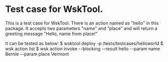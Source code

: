 # Test case for WskTool.

This is a test case for WskTool. There is an action named as "hello" in this package. It accepts two parameters "name" and "place" and will return a greeting message "Hello, name from place!"

It can be tested as below:
$ wsktool deploy -p /tests/testcases/helloworld
$ wsk action list
$ wsk action invoke --blocking --result hello --param name Bernie --param place Vermont
